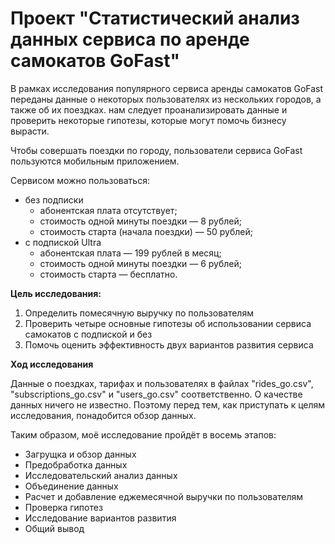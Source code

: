 # Проект "Статистический анализ данных сервиса по аренде самокатов GoFast"

В рамках исследования популярного сервиса аренды самокатов GoFast переданы данные о некоторых пользователях из нескольких городов, а также об их поездках. нам следует проанализировать данные и проверить некоторые гипотезы, которые могут помочь бизнесу вырасти.

Чтобы совершать поездки по городу, пользователи сервиса GoFast пользуются мобильным приложением. 

Сервисом можно пользоваться:
* без подписки
     - абонентская плата отсутствует;
     - стоимость одной минуты поездки — 8 рублей;
     - стоимость старта (начала поездки) — 50 рублей;
* с подпиской Ultra
     - абонентская плата — 199 рублей в месяц;
     - стоимость одной минуты поездки — 6 рублей;
     - стоимость старта — бесплатно.
     
**Цель исследования:**

1. Определить помесячную выручку по пользователям
2. Проверить четыре основные гипотезы об использовании сервиса самокатов с подпиской и без
3. Помочь оценить эффективность двух вариантов развития сервиса

**Ход исследования**

Данные о поездках, тарифах и пользователях в файлах "rides_go.csv", "subscriptions_go.csv" и "users_go.csv" соответственно. О качестве данных ничего не известно. Поэтому перед тем, как приступать к целям исследования, понадобится обзор данных.

Таким образом, моё исследование пройдёт в восемь этапов:

* Загрущка и обзор данных
* Предобработка данных
* Исследовательский анализ данных
* Объединение данных
* Расчет и добавление еджемесячной выручки по пользователям
* Проверка гипотез
* Исследование вариантов развития
* Общий вывод